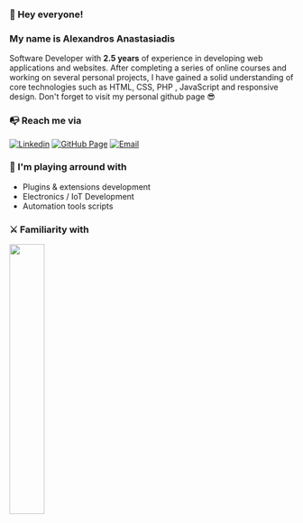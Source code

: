 ### 👋 Hey everyone!

### My name is Alexandros Anastasiadis
Software Developer with **2.5 years** of experience in developing web applications and websites. After completing a series of online courses and working on several personal projects, I have gained a solid understanding of core technologies such as HTML, CSS, PHP , JavaScript and responsive design. Don't forget to visit my personal github page 😎
 
 
 ### 📭 Reach me via

[![Linkedin](https://img.shields.io/badge/LinkedIn-2396ed?logo=linkedin&logoColor=fff&style=flat)](https://linkedin.com/in/alexanastagr) 
[![GitHub Page](https://img.shields.io/badge/Blog-2396ed?logo=github&logoColor=fff&style=flat)](alexanastagr.github.io) 
[![Email](https://img.shields.io/badge/Email-2396ed?logo=gmail&logoColor=fff&style=flat)](mailto:software@alexanasta.gr) 


### 🚀 I'm playing arround with

- Plugins & extensions development
- Electronics / IoT Development
- Automation tools scripts


### ⚔️ Familiarity with

<img width="35%" src="https://skillicons.dev/icons?i=bash,php,mysql,laravel,alpinejs,react,redux,electron,materialui,tailwind,js,ts,docker,git&perline=7"/>




